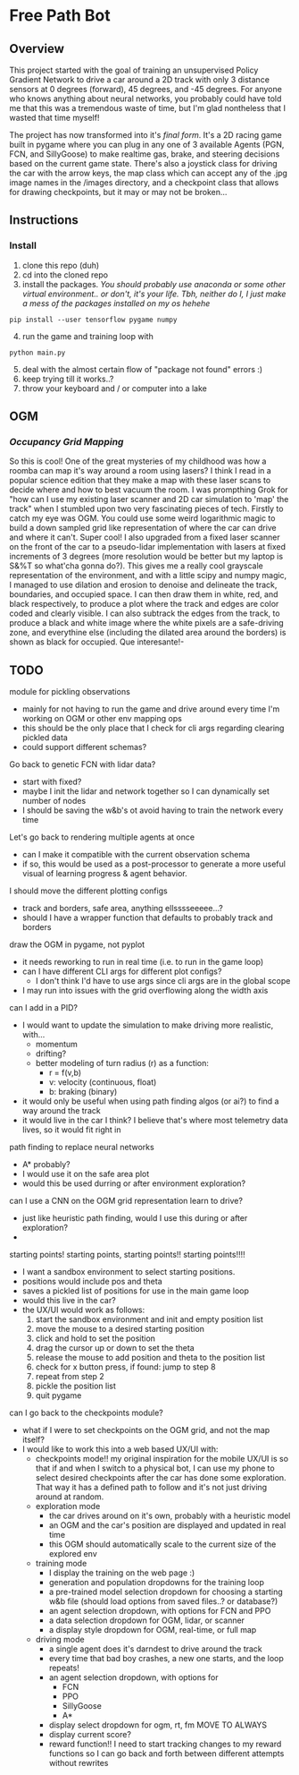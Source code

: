 # Free Path Bot

## Overview
This project started with the goal of training an unsupervised Policy Gradient Network to drive a car around a 2D track with only 3 distance sensors at 0 degrees (forward), 45 degrees, and -45 degrees. For anyone who knows anything about neural networks, you probably could have told me that this was a tremendous waste of time, but I'm glad nontheless that I wasted that time myself!

The project has now transformed into it's *final form*. It's a 2D racing game built in pygame where you can plug in any one of 3 available Agents (PGN, FCN, and SillyGoose) to make realtime gas, brake, and steering decisions based on the current game state. There's also a joystick class for driving the car with the arrow keys, the map class which can accept any of the .jpg image names in the /images directory, and a checkpoint class that allows for drawing checkpoints, but it may or may not be broken...

## Instructions

### Install
1. clone this repo (duh)
2. cd into the cloned repo
3. install the packages. *You should probably use anaconda or some other virtual environment.. or don't, it's your life. Tbh, neither do I, I just make a mess of the packages installed on my os hehehe*
```
pip install --user tensorflow pygame numpy
```
4. run the game and training loop with
```
python main.py
```
5. deal with the almost certain flow of "package not found" errors :)
6. keep trying till it works..?
7. throw your keyboard and / or computer into a lake

## OGM
### *Occupancy Grid Mapping*
So this is cool! One of the great mysteries of my childhood was how a roomba can map it's way around a room using lasers? I think I read in a popular science edition that they make a map with these laser scans to decide where and how to best vacuum the room. I was prompthing Grok for "how can I use my existing laser scanner and 2D car simulation to 'map' the track" when I stumbled upon two very fascinating pieces of tech. Firstly to catch my eye was OGM. You could use some weird logarithmic magic to build a down sampled grid like representation of where the car can drive and where it can't. Super cool! I also upgraded from a fixed laser scanner on the front of the car to a pseudo-lidar implementation with lasers at fixed increments of 3 degrees (more resolution would be better but my laptop is S&%T so what'cha gonna do?). This gives me a really cool grayscale representation of the environment, and with a little scipy and numpy magic, I managed to use dilation and erosion to denoise and delineate the track, boundaries, and occupied space. I can then draw them in white, red, and black respectively, to produce a plot where the track and edges are color coded and clearly visible. I can also subtrack the edges from the track, to produce a black and white image where the white pixels are a safe-driving zone, and everythine else (including the dilated area around the borders) is shown as black for occupied. Que interesante!-

## TODO
module for pickling observations
 - mainly for not having to run the game and drive around every time I'm working on OGM or other env mapping ops
 - this should be the only place that I check for cli args regarding clearing pickled data
 - could support different schemas?


Go back to genetic FCN with lidar data?
 - start with fixed?
 - maybe I init the lidar and network together so I can dynamically set number of nodes
 - I should be saving the w&b's ot avoid having to train the network every time


Let's go back to rendering multiple agents at once
 - can I make it compatible with the current observation schema
 - if so, this would be used as a post-processor to generate a more useful visual of learning progress & agent behavior.


I should move the different plotting configs 
 - track and borders, safe area, anything ellsssseeeee...?
 - should I have a wrapper function that defaults to probably track and borders


draw the OGM in pygame, not pyplot
 - it needs reworking to run in real time (i.e. to run in the game loop)
 - can I have different CLI args for different plot configs? 
   - I don't think I'd have to use args since cli args are in the global scope
 - I may run into issues with the grid overflowing along the width axis


can I add in a PID?
 - I would want to update the simulation to make driving more realistic, with...
   - momentum
   - drifting?
   - better modeling of turn radius (r) as a function:
     - r = f(v,b)
     - v: velocity (continuous, float)
     - b: braking (binary)
 - it would only be useful when using path finding algos (or ai?) to find a way around the track
 - it would live in the car I think? I believe that's where most telemetry data lives, so it would fit right in


path finding to replace neural networks
 - A* probably?
 - I would use it on the safe area plot
 - would this be used durring or after environment exploration?


can I use a CNN on the OGM grid representation learn to drive?
 - just like heuristic path finding, would I use this during or after exploration?
 - 

starting points! starting points, starting points!! starting points!!!!
 - I want a sandbox environment to select starting positions.
 - positions would include pos and theta
 - saves a pickled list of positions for use in the main game loop
 - would this live in the car?
 - the UX/UI would work as follows:
   1. start the sandbox environment and init and empty position list
   2. move the mouse to a desired starting position
   3. click and hold to set the position
   4. drag the cursor up or down to set the theta
   5. release the mouse to add position and theta to the position list
   6. check for x button press, if found: jump to step 8
   7. repeat from step 2
   8. pickle the position list
   9. quit pygame


can I go back to the checkpoints module?
 - what if I were to set checkpoints on the OGM grid, and not the map itself?
 - I would like to work this into a web based UX/UI with:
   - checkpoints mode!!
	    my original inspiration for the mobile UX/UI is so that if and when I switch to a physical bot, 
        I can use my phone to select desired checkpoints after the car has done some exploration. That
        way it has a defined path to follow and it's not just driving around at random.
   - exploration mode
     - the car drives around on it's own, probably with a heuristic model
     - an OGM and the car's position are displayed and updated in real time
     - this OGM should automatically scale to the current size of the explored env
   - training mode
     - I display the training on the web page :) 
     - generation and population dropdowns for the training loop
     - a pre-trained model selection dropdown for choosing a starting w&b file (should load options from saved files..? or database?)
     - an agent selection dropdown, with options for FCN and PPO
     - a data selection dropdown for OGM, lidar, or scanner
     - a display style dropdown for OGM, real-time, or full map
   - driving mode
     - a single agent does it's darndest to drive around the track
     - every time that bad boy crashes, a new one starts, and the loop repeats!
     - an agent selection dropdown, with options for 
       - FCN
       - PPO
       - SillyGoose
       - A*
     - display select dropdown for ogm, rt, fm MOVE TO ALWAYS
     - display current score?
     - reward function!! I need to start tracking changes to my reward functions 
       so I can go back and forth between different attempts without rewrites

